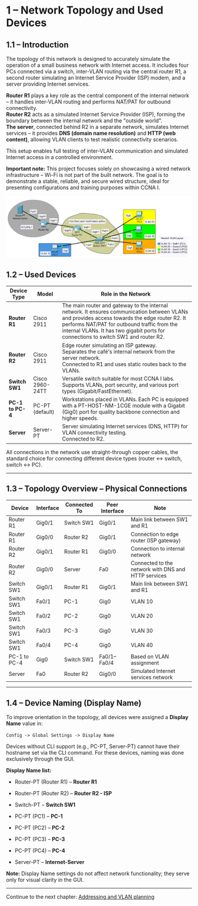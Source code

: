# 1 – Network Topology and Used Devices



## 1.1 – Introduction

The topology of this network is designed to accurately simulate the operation of a small business network with Internet access. It includes four PCs connected via a switch, inter-VLAN routing via the central router R1, a second router simulating an Internet Service Provider (ISP) modem, and a server providing Internet services.

**Router R1** plays a key role as the central component of the internal network – it handles inter-VLAN routing and performs NAT/PAT for outbound connectivity.  
**Router R2** acts as a simulated Internet Service Provider (ISP), forming the boundary between the internal network and the "outside world".  
**The server**, connected behind R2 in a separate network, simulates Internet services – it provides **DNS (domain name resolution)** and **HTTP (web content)**, allowing VLAN clients to test realistic connectivity scenarios.

This setup enables full testing of inter-VLAN communication and simulated Internet access in a controlled environment.

**Important note:** This project focuses solely on showcasing a wired network infrastructure – Wi-Fi is not part of the built network. The goal is to demonstrate a stable, reliable, and secure wired structure, ideal for presenting configurations and training purposes within CCNA I.

![](00-images/topology-map20250813003317.png)

## 1.2 – Used Devices

| Device Type      | Model           | Role in the Network                                                                                                                                                                                                                                                                 |
| ---------------- | --------------- | ----------------------------------------------------------------------------------------------------------------------------------------------------------------------------------------------------------------------------------------------------------------------------------- |
| **Router R1**    | Cisco 2911      | The main router and gateway to the internal network. It ensures communication between VLANs and provides access towards the edge router R2. It performs NAT/PAT for outbound traffic from the internal VLANs. It has two gigabit ports for connections to switch SW1 and router R2. |
| **Router R2**    | Cisco 2911      | Edge router simulating an ISP gateway.  <br>Separates the café's internal network from the server network.  <br>Connected to R1 and uses static routes back to the VLANs.                                                                                                           |
| **Switch SW1**   | Cisco 2960-24TT | Versatile switch suitable for most CCNA I labs. Supports VLANs, port security, and various port types (Gigabit/FastEthernet).                                                                                                                                                       |
| **PC-1 to PC-4** | PC-PT (default) | Workstations placed in VLANs. Each PC is equipped with a PT-HOST-NM-1CGE module with a Gigabit (Gig0) port for quality backbone connection and higher speeds.                                                                                                                       |
| **Server**       | Server-PT       | Server simulating Internet services (DNS, HTTP) for VLAN connectivity testing.  <br>Connected to R2.                                                                                                                                                                                |

All connections in the network use straight-through copper cables, the standard choice for connecting different device types (router ↔ switch, switch ↔ PC).

---

## 1.3 – Topology Overview – Physical Connections

| Device       | Interface | Connected To | Peer Interface | Note                                                |
| ------------ | --------- | ------------ | -------------- | --------------------------------------------------- |
| Router R1    | Gig0/1    | Switch SW1   | Gig0/1         | Main link between SW1 and R1                        |
| Router R1    | Gig0/0    | Router R2    | Gig0/1         | Connection to edge router (ISP gateway)             |
| Router R2    | Gig0/1    | Router R1    | Gig0/0         | Connection to internal network                      |
| Router R2    | Gig0/0    | Server       | Fa0            | Connected to the network with DNS and HTTP services |
| Switch SW1   | Gig0/1    | Router R1    | Gig0/1         | Main link between SW1 and R1                        |
| Switch SW1   | Fa0/1     | PC-1         | Gig0           | VLAN 10                                             |
| Switch SW1   | Fa0/2     | PC-2         | Gig0           | VLAN 20                                             |
| Switch SW1   | Fa0/3     | PC-3         | Gig0           | VLAN 30                                             |
| Switch SW1   | Fa0/4     | PC-4         | Gig0           | VLAN 40                                             |
| PC-1 to PC-4 | Gig0      | Switch SW1   | Fa0/1–Fa0/4    | Based on VLAN assignment                            |
| Server       | Fa0       | Router R2    | Gig0/0         | Simulated Internet services network                 |

---

## 1.4 – Device Naming (Display Name)

To improve orientation in the topology, all devices were assigned a **Display Name** value in:

`Config -> Global Settings -> Display Name`

Devices without CLI support (e.g., PC-PT, Server-PT) cannot have their hostname set via the CLI command. For these devices, naming was done exclusively through the GUI.

**Display Name list:**

- Router-PT (Router R1) – **Router R1**
    
- Router-PT (Router R2) – **Router R2 - ISP**
    
- Switch-PT – **Switch SW1**
    
- PC-PT (PC1) – **PC-1**
    
- PC-PT (PC2) – **PC-2**
    
- PC-PT (PC3) – **PC-3**
    
- PC-PT (PC4) – **PC-4**
    
- Server-PT – **Internet-Server**
    

**Note:** Display Name settings do not affect network functionality; they serve only for visual clarity in the GUI.

---

Continue to the next chapter: [Addressing and VLAN planning](02-addressing-and-vlan-planning.md)
